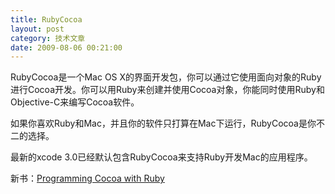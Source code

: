 ```yaml
---
title: RubyCocoa
layout: post
category: 技术文章
date: 2009-08-06 00:21:00
---
```


<div id="ProjectDetail">

RubyCocoa是一个Mac OS X的界面开发包，你可以通过它使用面向对象的Ruby进行Cocoa开发。你可以用Ruby来创建并使用Cocoa对象，你能同时使用Ruby和Objective-C来编写Cocoa软件。

如果你喜欢Ruby和Mac，并且你的软件只打算在Mac下运行，RubyCocoa是你不二的选择。

最新的xcode 3.0已经默认包含RubyCocoa来支持Ruby开发Mac的应用程序。

新书：[Programming Cocoa with Ruby](http://oreilly.com/catalog/9781934356197/)
</div>
